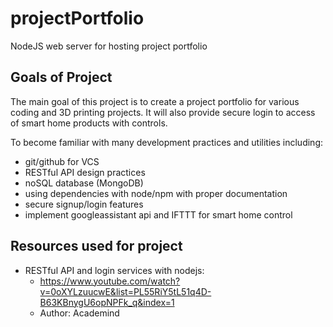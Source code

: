 # projectPortfolio
NodeJS web server for hosting project portfolio

## Goals of Project
The main goal of this project is to create a project portfolio for various coding and 3D printing projects. 
It will also provide secure login to access of smart home products with controls.

To become familiar with many development practices and utilities including:
- git/github for VCS
- RESTful API design practices
- noSQL database (MongoDB)
- using dependencies with node/npm with proper documentation
- secure signup/login features
- implement googleassistant api and IFTTT for smart home control

## Resources used for project
- RESTful API and login services with nodejs: 
  - https://www.youtube.com/watch?v=0oXYLzuucwE&list=PL55RiY5tL51q4D-B63KBnygU6opNPFk_q&index=1
  - Author: Academind